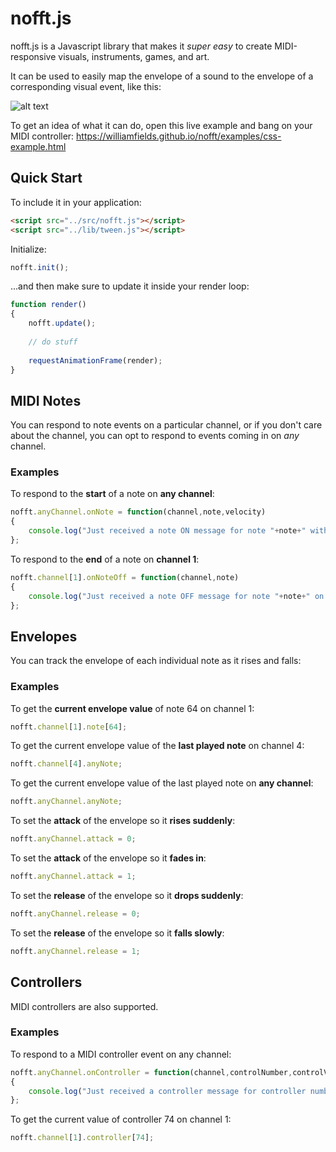 # nofft.js
nofft.js is a Javascript library that makes it *super easy* to create MIDI-responsive visuals, instruments, games, and art.

It can be used to easily map the envelope of a sound to the envelope of a corresponding visual event, like this:

![alt text](https://williamfields.github.io/nofft/nofft.gif "nofft demo")

To get an idea of what it can do, open this live example and bang on your MIDI controller: https://williamfields.github.io/nofft/examples/css-example.html

## Quick Start

To include it in your application:

```html
<script src="../src/nofft.js"></script>
<script src="../lib/tween.js"></script>
```

Initialize:

```javascript
nofft.init();
```

...and then make sure to update it inside your render loop:

```javascript
function render() 
{								
	nofft.update();
	
	// do stuff
	
	requestAnimationFrame(render);					
}										
```
		
## MIDI Notes

You can respond to note events on a particular channel, or if you don't care about the channel, you can opt to respond to events coming in on *any* channel. 


### Examples

To respond to the **start** of a note on **any channel**:

```javascript
nofft.anyChannel.onNote = function(channel,note,velocity) 
{ 
	console.log("Just received a note ON message for note "+note+" with velocity "+velocity+" on channel "+channel);
};
```

To respond to the **end** of a note on **channel 1**:

```javascript
nofft.channel[1].onNoteOff = function(channel,note) 
{
	console.log("Just received a note OFF message for note "+note+" on channel "+channel);
};
```

## Envelopes

You can track the envelope of each individual note as it rises and falls:

### Examples

To get the **current envelope value** of note 64 on channel 1:

```javascript
nofft.channel[1].note[64];
```

To get the current envelope value of the **last played note** on channel 4:

```javascript
nofft.channel[4].anyNote;
```

To get the current envelope value of the last played note on **any channel**:

```javascript
nofft.anyChannel.anyNote;
```

To set the **attack** of the envelope so it **rises suddenly**:

```javascript
nofft.anyChannel.attack = 0;
```

To set the **attack** of the envelope so it **fades in**:

```javascript
nofft.anyChannel.attack = 1;
```

To set the **release** of the envelope so it **drops suddenly**:

```javascript
nofft.anyChannel.release = 0;
```

To set the **release** of the envelope so it **falls slowly**:

```javascript
nofft.anyChannel.release = 1;
```

## Controllers

MIDI controllers are also supported.

### Examples

To respond to a MIDI controller event on any channel:

```javascript
nofft.anyChannel.onController = function(channel,controlNumber,controlValue) 
{
	console.log("Just received a controller message for controller number "+controlNumber+" with value "+controlValue+" on channel "+channel);
};
```

To get the current value of controller 74 on channel 1:

```javascript
nofft.channel[1].controller[74];
```




